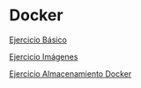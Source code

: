 # Docker

 [Ejercicio Básico](https://github.com/carlotamdez96/Docker/blob/main/Ejercicio1/Docker.md)

[Ejercicio Imágenes](https://github.com/carlotamdez96/Docker/blob/main/Ejercicio2Imagenes/Dockerimagenes.md)

[Ejercicio Almacenamiento Docker](https://github.com/carlotamdez96/Docker/blob/main/Ejercicio3Almacenamiento/AlmacenamientoDocker.md)
